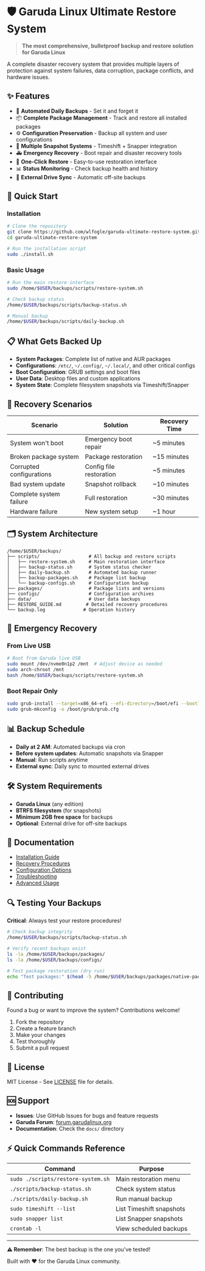 # 🛡️ Garuda Linux Ultimate Restore System

> **The most comprehensive, bulletproof backup and restore solution for Garuda Linux**

A complete disaster recovery system that provides multiple layers of protection against system failures, data corruption, package conflicts, and hardware issues.

## ✨ Features

- 🔄 **Automated Daily Backups** - Set it and forget it
- 📦 **Complete Package Management** - Track and restore all installed packages  
- ⚙️ **Configuration Preservation** - Backup all system and user configurations
- 📸 **Multiple Snapshot Systems** - Timeshift + Snapper integration
- 🚑 **Emergency Recovery** - Boot repair and disaster recovery tools
- 🎯 **One-Click Restore** - Easy-to-use restoration interface
- 📊 **Status Monitoring** - Check backup health and history
- 💾 **External Drive Sync** - Automatic off-site backups

## 🚀 Quick Start

### Installation
```bash
# Clone the repository
git clone https://github.com/wlfogle/garuda-ultimate-restore-system.git
cd garuda-ultimate-restore-system

# Run the installation script
sudo ./install.sh
```

### Basic Usage
```bash
# Run the main restore interface
sudo /home/$USER/backups/scripts/restore-system.sh

# Check backup status
/home/$USER/backups/scripts/backup-status.sh

# Manual backup
/home/$USER/backups/scripts/daily-backup.sh
```

## 📋 What Gets Backed Up

- **System Packages**: Complete list of native and AUR packages
- **Configurations**: `/etc/`, `~/.config/`, `~/.local/`, and other critical configs
- **Boot Configuration**: GRUB settings and boot files
- **User Data**: Desktop files and custom applications
- **System State**: Complete filesystem snapshots via Timeshift/Snapper

## 🔧 Recovery Scenarios

| Scenario | Solution | Recovery Time |
|----------|----------|---------------|
| System won't boot | Emergency boot repair | ~5 minutes |
| Broken package system | Package restoration | ~15 minutes |
| Corrupted configurations | Config file restoration | ~5 minutes |
| Bad system update | Snapshot rollback | ~10 minutes |
| Complete system failure | Full restoration | ~30 minutes |
| Hardware failure | New system setup | ~1 hour |

## 🗂️ System Architecture

```
/home/$USER/backups/
├── scripts/                  # All backup and restore scripts
│   ├── restore-system.sh     # Main restoration interface
│   ├── backup-status.sh      # System status checker
│   ├── daily-backup.sh       # Automated backup runner
│   ├── backup-packages.sh    # Package list backup
│   └── backup-configs.sh     # Configuration backup
├── packages/                 # Package lists and versions
├── configs/                  # Configuration archives
├── data/                     # User data backups
├── RESTORE_GUIDE.md         # Detailed recovery procedures
└── backup.log              # Operation history
```

## 🚨 Emergency Recovery

### From Live USB
```bash
# Boot from Garuda live USB
sudo mount /dev/nvme0n1p2 /mnt  # Adjust device as needed
sudo arch-chroot /mnt
bash /home/$USER/backups/scripts/restore-system.sh
```

### Boot Repair Only
```bash
sudo grub-install --target=x86_64-efi --efi-directory=/boot/efi --bootloader-id=garuda
sudo grub-mkconfig -o /boot/grub/grub.cfg
```

## 📊 Backup Schedule

- **Daily at 2 AM**: Automated backups via cron
- **Before system updates**: Automatic snapshots via Snapper
- **Manual**: Run scripts anytime
- **External sync**: Daily sync to mounted external drives

## 🛠️ System Requirements

- **Garuda Linux** (any edition)
- **BTRFS filesystem** (for snapshots)
- **Minimum 2GB free space** for backups
- **Optional**: External drive for off-site backups

## 📖 Documentation

- [Installation Guide](docs/installation.md)
- [Recovery Procedures](docs/recovery.md)
- [Configuration Options](docs/configuration.md)
- [Troubleshooting](docs/troubleshooting.md)
- [Advanced Usage](docs/advanced.md)

## 🔍 Testing Your Backups

**Critical**: Always test your restore procedures!

```bash
# Check backup integrity
/home/$USER/backups/scripts/backup-status.sh

# Verify recent backups exist
ls -la /home/$USER/backups/packages/
ls -la /home/$USER/backups/configs/

# Test package restoration (dry run)
echo "Test packages:" $(head -5 /home/$USER/backups/packages/native-packages-*.txt)
```

## 🤝 Contributing

Found a bug or want to improve the system? Contributions welcome!

1. Fork the repository
2. Create a feature branch
3. Make your changes
4. Test thoroughly
5. Submit a pull request

## 📄 License

MIT License - See [LICENSE](LICENSE) file for details.

## 🆘 Support

- **Issues**: Use GitHub Issues for bugs and feature requests
- **Garuda Forum**: [forum.garudalinux.org](https://forum.garudalinux.org/)
- **Documentation**: Check the `docs/` directory

## ⚡ Quick Commands Reference

| Command | Purpose |
|---------|---------|
| `sudo ./scripts/restore-system.sh` | Main restoration menu |
| `./scripts/backup-status.sh` | Check system status |
| `./scripts/daily-backup.sh` | Run manual backup |
| `sudo timeshift --list` | List Timeshift snapshots |
| `sudo snapper list` | List Snapper snapshots |
| `crontab -l` | View scheduled backups |

---

**⚠️ Remember**: The best backup is the one you've tested!

Built with ❤️ for the Garuda Linux community.
